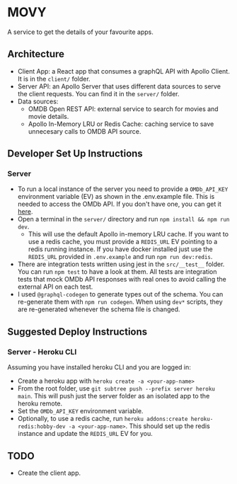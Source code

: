 # MOVY

A service to get the details of your favourite apps.

## Architecture

- Client App: a React app that consumes a graphQL API with Apollo Client. It is in the `client/` folder.
- Server API: an Apollo Server that uses different data sources to serve the client requests. You can find it in the `server/` folder.
- Data sources:
  - OMDB Open REST API: external service to search for movies and movie details.
  - Apollo In-Memory LRU or Redis Cache: caching service to save unnecesary calls to OMDB API source.

## Developer Set Up Instructions

### Server

- To run a local instance of the server you need to provide a `OMDb_API_KEY` environment variable (EV) as shown in the .env.example file. This is needed to access the OMDb API. If you don't have one, you can get it [here](https://www.omdbapi.com/apikey.aspx).
- Open a terminal in the `server/` directory and run `npm install && npm run dev`.
  - This will use the default Apollo in-memory LRU cache. If you want to use a redis cache, you must provide a `REDIS_URL` EV pointing to a redis running instance. If you have docker installed just use the `REDIS_URL` provided in `.env.example` and run `npm run dev:redis`.
- There are integration tests written using jest in the `src/__test__` folder. You can run `npm test` to have a look at them. All tests are integration tests that mock OMDb API responses with real ones to avoid calling the external API on each test.
- I used `@graphql-codegen` to generate types out of the schema. You can re-generate them
  with `npm run codegen`. When using `dev*` scripts, they are re-generated whenever the schema file
  is changed.

## Suggested Deploy Instructions

### Server - Heroku CLI

Assuming you have installed heroku CLI and you are logged in:

- Create a heroku app with `heroku create -a <your-app-name>`
- From the root folder, use `git subtree push --prefix server heroku main`. This will push just the server folder as an isolated app to the heroku remote.
- Set the `OMDb_API_KEY` environment variable.
- Optionally, to use a redis cache, run `heroku addons:create heroku-redis:hobby-dev -a <your-app-name>`. This should set up the redis instance and update the `REDIS_URL` EV for you.

## TODO

- Create the client app.
